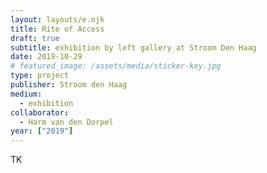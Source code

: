 ```yaml
---
layout: layouts/e.njk
title: Rite of Access
draft: true
subtitle: exhibition by left gallery at Stroom Den Haag
date: 2019-10-29
# featured_image: /assets/media/sticker-key.jpg
type: project
publisher: Stroom den Haag
medium:
  - exhibition
collaborator:
  - Harm van den Dorpel
year: ["2019"]
---
```


TK
